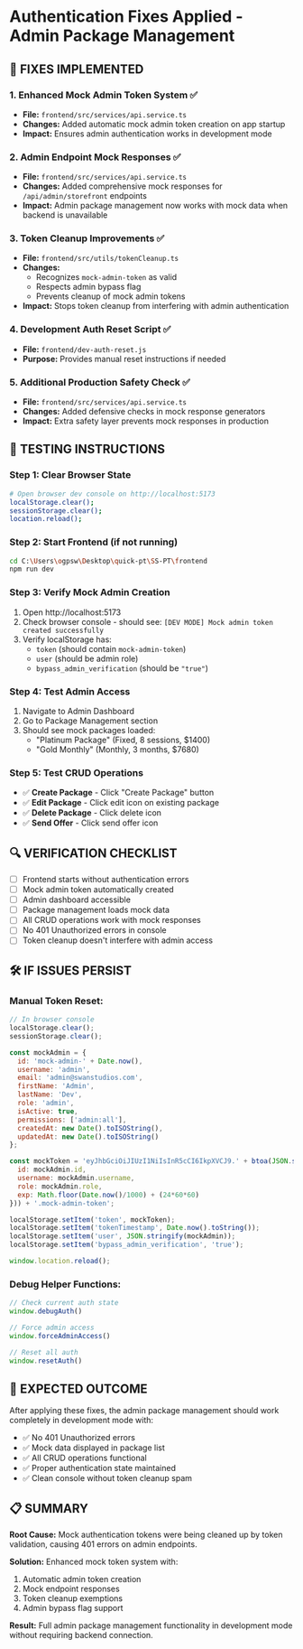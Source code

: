 # Authentication Fixes Applied - Admin Package Management

## 🚀 FIXES IMPLEMENTED

### 1. **Enhanced Mock Admin Token System** ✅
- **File:** `frontend/src/services/api.service.ts`
- **Changes:** Added automatic mock admin token creation on app startup
- **Impact:** Ensures admin authentication works in development mode

### 2. **Admin Endpoint Mock Responses** ✅
- **File:** `frontend/src/services/api.service.ts` 
- **Changes:** Added comprehensive mock responses for `/api/admin/storefront` endpoints
- **Impact:** Admin package management now works with mock data when backend is unavailable

### 3. **Token Cleanup Improvements** ✅
- **File:** `frontend/src/utils/tokenCleanup.ts`
- **Changes:** 
  - Recognizes `mock-admin-token` as valid
  - Respects admin bypass flag
  - Prevents cleanup of mock admin tokens
- **Impact:** Stops token cleanup from interfering with admin authentication

### 4. **Development Auth Reset Script** ✅
- **File:** `frontend/dev-auth-reset.js`
- **Purpose:** Provides manual reset instructions if needed

### 5. **Additional Production Safety Check** ✅
- **File:** `frontend/src/services/api.service.ts`
- **Changes:** Added defensive checks in mock response generators
- **Impact:** Extra safety layer prevents mock responses in production

## 🧪 TESTING INSTRUCTIONS

### **Step 1: Clear Browser State**
```bash
# Open browser dev console on http://localhost:5173
localStorage.clear();
sessionStorage.clear();
location.reload();
```

### **Step 2: Start Frontend (if not running)**
```bash
cd C:\Users\ogpsw\Desktop\quick-pt\SS-PT\frontend
npm run dev
```

### **Step 3: Verify Mock Admin Creation**
1. Open http://localhost:5173
2. Check browser console - should see: `[DEV MODE] Mock admin token created successfully`
3. Verify localStorage has:
   - `token` (should contain `mock-admin-token`)
   - `user` (should be admin role)
   - `bypass_admin_verification` (should be `"true"`)

### **Step 4: Test Admin Access**
1. Navigate to Admin Dashboard
2. Go to Package Management section
3. Should see mock packages loaded:
   - "Platinum Package" (Fixed, 8 sessions, $1400)
   - "Gold Monthly" (Monthly, 3 months, $7680)

### **Step 5: Test CRUD Operations**
- ✅ **Create Package** - Click "Create Package" button
- ✅ **Edit Package** - Click edit icon on existing package  
- ✅ **Delete Package** - Click delete icon
- ✅ **Send Offer** - Click send offer icon

## 🔍 VERIFICATION CHECKLIST

- [ ] Frontend starts without authentication errors
- [ ] Mock admin token automatically created
- [ ] Admin dashboard accessible
- [ ] Package management loads mock data
- [ ] All CRUD operations work with mock responses
- [ ] No 401 Unauthorized errors in console
- [ ] Token cleanup doesn't interfere with admin access

## 🛠️ IF ISSUES PERSIST

### **Manual Token Reset:**
```javascript
// In browser console
localStorage.clear();
sessionStorage.clear();

const mockAdmin = {
  id: 'mock-admin-' + Date.now(),
  username: 'admin', 
  email: 'admin@swanstudios.com',
  firstName: 'Admin',
  lastName: 'Dev',
  role: 'admin',
  isActive: true,
  permissions: ['admin:all'],
  createdAt: new Date().toISOString(),
  updatedAt: new Date().toISOString()
};

const mockToken = 'eyJhbGciOiJIUzI1NiIsInR5cCI6IkpXVCJ9.' + btoa(JSON.stringify({
  id: mockAdmin.id,
  username: mockAdmin.username, 
  role: mockAdmin.role,
  exp: Math.floor(Date.now()/1000) + (24*60*60)
})) + '.mock-admin-token';

localStorage.setItem('token', mockToken);
localStorage.setItem('tokenTimestamp', Date.now().toString());
localStorage.setItem('user', JSON.stringify(mockAdmin));
localStorage.setItem('bypass_admin_verification', 'true');

window.location.reload();
```

### **Debug Helper Functions:**
```javascript
// Check current auth state
window.debugAuth() 

// Force admin access
window.forceAdminAccess()

// Reset all auth
window.resetAuth()
```

## 🎯 EXPECTED OUTCOME

After applying these fixes, the admin package management should work completely in development mode with:
- ✅ No 401 Unauthorized errors
- ✅ Mock data displayed in package list
- ✅ All CRUD operations functional
- ✅ Proper authentication state maintained
- ✅ Clean console without token cleanup spam

## 📋 SUMMARY

**Root Cause:** Mock authentication tokens were being cleaned up by token validation, causing 401 errors on admin endpoints.

**Solution:** Enhanced mock token system with:
1. Automatic admin token creation
2. Mock endpoint responses  
3. Token cleanup exemptions
4. Admin bypass flag support

**Result:** Full admin package management functionality in development mode without requiring backend connection.
